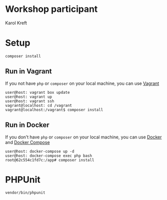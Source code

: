 # Workshop participant

Karol Kreft  

# Setup

```
composer install
```

## Run in Vagrant

If you not have `php` or `composer` on your local machine, you can use [Vagrant](https://www.vagrantup.com/downloads.html)

```
user@host: vagrant box update
user@host: vagrant up
user@host: vagrant ssh
vagrant@localhost: cd /vagrant
vagrant@localhost:/vagrant$ composer install
```

## Run in Docker

If you don't have `php` or `composer` on your local machine, you can use [Docker](https://docs.docker.com/engine/installation/#server) and [Docker Compose](https://docs.docker.com/compose/install/)

```
user@host: docker-compose up -d
user@host: docker-compose exec php bash
root@62c554c1fd7c:/app# composer install
```

# PHPUnit

```
vendor/bin/phpunit
```
